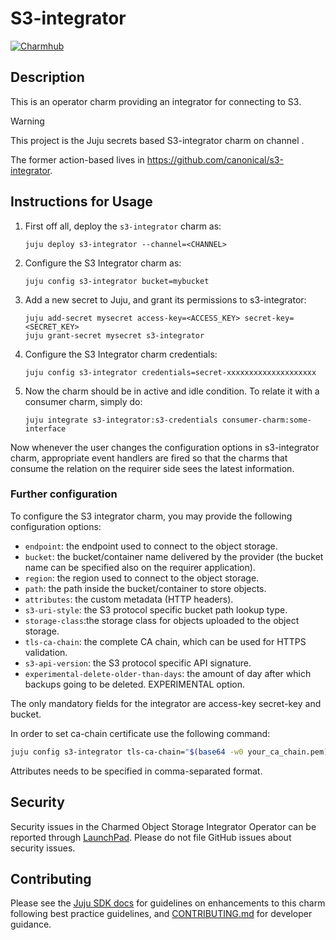 # S3-integrator

[![Charmhub](https://charmhub.io/s3-integrator/badge.svg)](https://charmhub.io/s3-integrator)

<!-- TODO(docs): Add the proper badge both here and in azure-storage -->
<!-- [![Release](https://github.com/canonical/object-storage-integrators/actions/workflows/release.yaml/badge.svg)](https://github.com/canonical/object-storage-integrators/actions/workflows/release.yaml) -->
<!-- [![Tests](https://github.com/canonical/object-storage-integrators/actions/workflows/ci.yaml/badge.svg)](https://github.com/canonical/object-storage-integrators/actions/workflows/ci.yaml) -->

## Description

This is an operator charm providing an integrator for connecting to S3.

<!-- TODO(release): figure out the channels -->

> [!WARNING]
> This project is the Juju secrets based S3-integrator charm on channel <CHANNEL>.
>
> The former action-based lives in https://github.com/canonical/s3-integrator.

## Instructions for Usage

<!-- TODO(release): figure out the channels -->

1. First off all, deploy the `s3-integrator` charm as:
   ```
   juju deploy s3-integrator --channel=<CHANNEL>
   ```

2. Configure the S3 Integrator charm as:
   ```
   juju config s3-integrator bucket=mybucket
   ```

3. Add a new secret to Juju, and grant its permissions to s3-integrator:
   ```
   juju add-secret mysecret access-key=<ACCESS_KEY> secret-key=<SECRET_KEY>
   juju grant-secret mysecret s3-integrator
   ```

4. Configure the S3 Integrator charm credentials:
   ```
   juju config s3-integrator credentials=secret-xxxxxxxxxxxxxxxxxxxx
   ```

5. Now the charm should be in active and idle condition. To relate it with a consumer charm, simply do:
   ```
   juju integrate s3-integrator:s3-credentials consumer-charm:some-interface
   ```

Now whenever the user changes the configuration options in s3-integrator charm, appropriate event handlers are fired
so that the charms that consume the relation on the requirer side sees the latest information.

### Further configuration

To configure the S3 integrator charm, you may provide the following configuration options:
  
- `endpoint`: the endpoint used to connect to the object storage.
- `bucket`: the bucket/container name delivered by the provider (the bucket name can be specified also on the requirer application).
- `region`: the region used to connect to the object storage.
- `path`: the path inside the bucket/container to store objects.
- `attributes`: the custom metadata (HTTP headers).
- `s3-uri-style`: the S3 protocol specific bucket path lookup type.
- `storage-class`:the storage class for objects uploaded to the object storage.
- `tls-ca-chain`: the complete CA chain, which can be used for HTTPS validation.
- `s3-api-version`: the S3 protocol specific API signature.
- `experimental-delete-older-than-days`: the amount of day after which backups going to be deleted. EXPERIMENTAL option.


The only mandatory fields for the integrator are access-key secret-key and bucket.

In order to set ca-chain certificate use the following command:
```bash
juju config s3-integrator tls-ca-chain="$(base64 -w0 your_ca_chain.pem)"
```
Attributes needs to be specified in comma-separated format. 

## Security

Security issues in the Charmed Object Storage Integrator Operator can be reported through [LaunchPad](https://wiki.ubuntu.com/DebuggingSecurity#How%20to%20File). Please do not file GitHub issues about security issues.

## Contributing

Please see the [Juju SDK docs](https://juju.is/docs/sdk) for guidelines on enhancements to this charm following best practice guidelines, and [CONTRIBUTING.md](https://github.com/canonical/object-storage-integrators/blob/main/CONTRIBUTING.md) for developer guidance.
